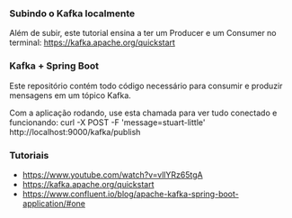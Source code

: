 ### Subindo o Kafka localmente
Além de subir, este tutorial ensina a ter um Producer e um Consumer no terminal:
https://kafka.apache.org/quickstart

### Kafka + Spring Boot
Este repositório contém todo código necessário para consumir e produzir mensagens em um tópico Kafka.

Com a aplicação rodando, use esta chamada para ver tudo conectado e funcionando: curl -X POST -F 'message=stuart-little' http://localhost:9000/kafka/publish

### Tutoriais
- https://www.youtube.com/watch?v=vllYRz65tgA
- https://kafka.apache.org/quickstart
- https://www.confluent.io/blog/apache-kafka-spring-boot-application/#one